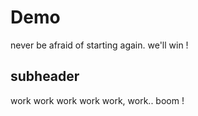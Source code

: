 # Demo

never be afraid of starting again.
we'll win !

## subheader

work work work work work, work.. boom !
